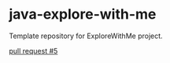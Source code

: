# java-explore-with-me
Template repository for ExploreWithMe project.

[pull request #5](https://github.com/Kir-Mi/java-explore-with-me/pull/5)
